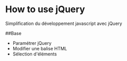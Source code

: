 # How to use jQuery
Simplification du développement javascript avec jQuery

##Base
- Paramétrer jQuery
- Modifier une balise HTML
- Sélection d'éléments